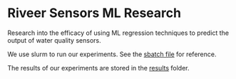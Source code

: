 # Riveer Sensors ML Research

Research into the efficacy of using ML regression techniques to predict the output of water quality sensors.

We use slurm to run our experiments. See the [sbatch file](https://github.com/evanrex/sensors_project/blob/main/model/cluster_job.sbatch)  for reference.

The results of our experiments are stored in the [results](https://github.com/evanrex/sensors_project/tree/main/model/results) folder.

